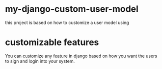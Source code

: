 # my-django-custom-user-model
this project is based on how to customize a user model using 

# customizable features
You can customize any feature in django based on how you want the users to sign and login into your system.

